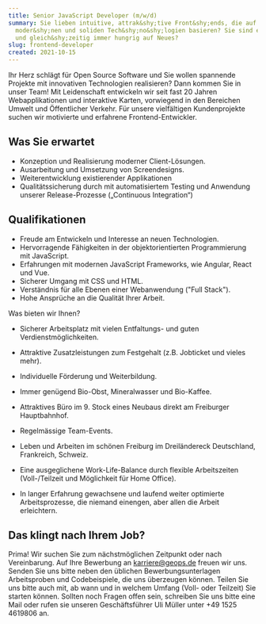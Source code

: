 ```yaml
---
title: Senior JavaScript Developer (m/w/d)
summary: Sie lieben intuitive, attrak&shy;tive Front&shy;ends, die auf
  moder&shy;nen und soliden Tech&shy;no&shy;logien basieren? Sie sind erfahren
  und gleich&shy;zeitig immer hungrig auf Neues?
slug: frontend-developer
created: 2021-10-15
---
```

Ihr Herz schlägt für Open Source Software und Sie wollen spannende Projekte mit innovativen Technologien realisieren? Dann kommen Sie in unser Team! Mit Leidenschaft entwickeln wir seit fast 20 Jahren Webapplikationen und interaktive Karten, vorwiegend in den Bereichen Umwelt und Öffentlicher Verkehr. Für unsere vielfältigen Kundenprojekte suchen wir motivierte und erfahrene Frontend-Entwickler.




## Was Sie erwartet

* Konzeption und Realisierung moderner Client-Lösungen.
* Ausarbeitung und Umsetzung von Screendesigns.
* Weiterentwicklung existierender Applikationen
* Qualitätssicherung durch mit automatisiertem Testing und Anwendung unserer Release-Prozesse („Continuous Integration“)


## Qualifikationen

* Freude am Entwickeln und Interesse an neuen Technologien.
* Hervorragende Fähigkeiten in der objektorientierten Programmierung mit JavaScript.
* Erfahrungen mit modernen JavaScript Frameworks, wie Angular, React und Vue.
* Sicherer Umgang mit CSS und HTML.
* Verständnis für alle Ebenen einer Webanwendung ("Full Stack").
* Hohe Ansprüche an die Qualität Ihrer Arbeit.

Was bieten wir Ihnen?

* Sicherer Arbeitsplatz mit vielen Entfaltungs- und guten Verdienstmöglichkeiten.
* Attraktive Zusatzleistungen zum Festgehalt (z.B. Jobticket und vieles mehr).
* Individuelle Förderung und Weiterbildung.

* Immer genügend Bio-Obst, Mineralwasser und Bio-Kaffee.
* Attraktives Büro im 9. Stock eines Neubaus direkt am Freiburger Hauptbahnhof.
* Regelmässige Team-Events.
* Leben und Arbeiten im schönen Freiburg im Dreiländereck Deutschland, Frankreich, Schweiz.
* Eine ausgeglichene Work-Life-Balance durch flexible Arbeitszeiten (Voll-/Teilzeit und Möglichkeit für Home Office).
* In langer Erfahrung gewachsene und laufend weiter optimierte Arbeitsprozesse, die niemand einengen, aber allen die Arbeit erleichtern.

## Das klingt nach Ihrem Job?


Prima! Wir suchen Sie zum nächstmöglichen Zeitpunkt oder nach Vereinbarung. Auf Ihre Bewerbung an karriere@geops.de freuen wir uns. Senden Sie uns bitte neben den üblichen Bewerbungsunterlagen Arbeitsproben und Codebeispiele, die uns überzeugen können. Teilen Sie uns bitte auch mit, ab wann und in welchem Umfang (Voll- oder Teilzeit) Sie starten können. Sollten noch Fragen offen sein, schreiben Sie uns bitte eine Mail oder rufen sie unseren Geschäftsführer Uli Müller unter +49 1525 4619806 an.